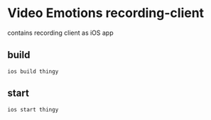 # Video Emotions recording-client
contains recording client as iOS app

## build
`ios build thingy`

## start
`ios start thingy`
